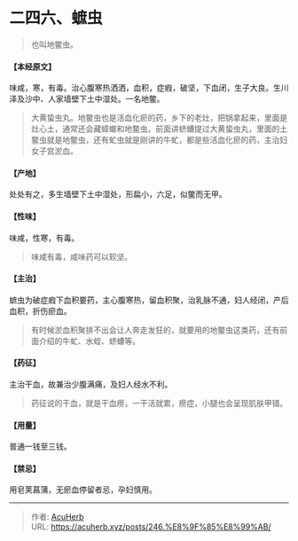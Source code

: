 # 二四六、蟅虫


> 也叫地鳖虫。

#### 【本经原文】
味咸，寒，有毒。治心腹寒热洒洒，血积，症瘕，破坚，下血闭，生子大良。生川泽及沙中、人家墙壁下土中湿处。一名地鳖。

> 大黄蛰虫丸。地鳖虫也是活血化瘀的药，乡下的老灶，把锅拿起来，里面是灶心土，通常还会藏蟑螂和地鳖虫。前面讲蛴螬提过大黄蛰虫丸，里面的土鳖虫就是地鳖虫，还有虻虫就是刚讲的牛虻，都是些活血化瘀的药，主治妇女子宫淤血。

#### 【产地】
处处有之，多生墙壁下土中湿处，形扁小，六足，似鳖而无甲。
#### 【性味】
味咸，性寒，有毒。

> 味咸有毒，咸味药可以软坚。

#### 【主治】
蟅虫为破症瘕下血积要药，主心腹寒热，留血积聚，治乳脉不通，妇人经闭，产后血积，折伤瘀血。

> 有时候淤血积聚排不出会让人奔走发狂的，就要用的地鳖虫这类药，还有前面介绍的牛虻、水蛭、蛴螬等。

#### 【药征】
主治干血，故兼治少腹满痛，及妇人经水不利。

> 药征说的干血，就是干血痨，一干活就累，痨症，小腿也会呈现肌肤甲错。

#### 【用量】
普通一钱至三钱。
#### 【禁忌】
用皂荚菖蒲，无瘀血停留者忌，孕妇慎用。

---

> 作者: [AcuHerb](https://acuherb.xyz)  
> URL: https://acuherb.xyz/posts/246.%E8%9F%85%E8%99%AB/  

